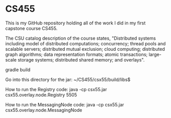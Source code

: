 # CS455

This is my GitHub repository holding all of the work I did in my first capstone course CS455. 

The CSU catalog description of the course states, "Distributed systems including model of distributed computations; concurrency; thread pools and scalable servers; distributed mutual exclusion; cloud computing; distributed graph algorithms; data representation formats; atomic transactions; large-scale storage systems; distributed shared memory; and overlays".



gradle build

Go into this directory for the jar: ~/CS455/csx55/build/libs$

How to run the Registry code: java -cp csx55.jar csx55.overlay.node.Registry 5505

How to run the MessagingNode code: java -cp csx55.jar csx55.overlay.node.MessagingNode <hostname> <port-number>